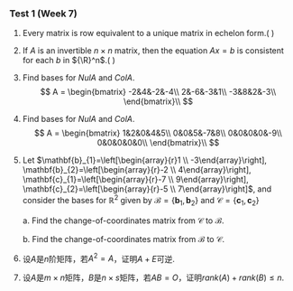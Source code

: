### Test 1 (Week 7)

1. Every matrix is row equivalent to a unique matrix in echelon form.( )
2. If $A$ is an invertible $n{\times} n$ matrix, then the equation $Ax = b$ is consistent for each $b$ in ${\R}^n$.( )



3. Find bases for $Nul A$ and $Col A$.
   $$
   A =
   \begin{bmatrix}
   -2&4&-2&-4\\
   2&-6&-3&1\\
   -3&8&2&-3\\
   \end{bmatrix}\\
   $$
4. Find bases for $Nul A$ and $Col A$.
   $$
   A =
   \begin{bmatrix}
   1&2&0&4&5\\
   0&0&5&-7&8\\
   0&0&0&0&-9\\
   0&0&0&0&0\\
   \end{bmatrix}\\
   $$



5. Let $\mathbf{b}_{1}=\left[\begin{array}{r}1 \\ -3\end{array}\right], \mathbf{b}_{2}=\left[\begin{array}{r}-2 \\ 4\end{array}\right], \mathbf{c}_{1}=\left[\begin{array}{r}-7 \\ 9\end{array}\right], \mathbf{c}_{2}=\left[\begin{array}{r}-5 \\ 7\end{array}\right]$, and consider the bases for $\mathbb{R}^{2}$ given by $\mathcal{B}=\left\{\mathbf{b}_{1}, \mathbf{b}_{2}\right\}$ and $\mathcal{C}=\left\{\mathbf{c}_{1}, \mathbf{c}_{2}\right\}$

   a. Find the change-of-coordinates matrix from $\mathcal{C}$ to $\mathcal{B}$.
   
   b. Find the change-of-coordinates matrix from $\mathcal{B}$ to $\mathcal{C}$.


6. 设$A$是$n$阶矩阵，若$A^2 = A$，证明$A+E$可逆.

7. 设$A$是$m{\times}n$矩阵，$B$是$n{\times}s$矩阵，若$AB=O$，证明$rank(A)+rank(B){\leq}n$.